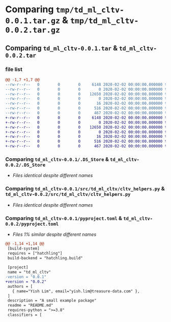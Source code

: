 # Comparing `tmp/td_ml_cltv-0.0.1.tar.gz` & `tmp/td_ml_cltv-0.0.2.tar.gz`

## Comparing `td_ml_cltv-0.0.1.tar` & `td_ml_cltv-0.0.2.tar`

### file list

```diff
@@ -1,7 +1,7 @@
--rw-r--r--   0        0        0     6148 2020-02-02 00:00:00.000000 td_ml_cltv-0.0.1/.DS_Store
--rw-r--r--   0        0        0        0 2020-02-02 00:00:00.000000 td_ml_cltv-0.0.1/src/td_ml_cltv/__init__.py
--rw-r--r--   0        0        0    12650 2020-02-02 00:00:00.000000 td_ml_cltv-0.0.1/src/td_ml_cltv/cltv_helpers.py
--rw-r--r--   0        0        0        0 2020-02-02 00:00:00.000000 td_ml_cltv-0.0.1/LICENSE
--rw-r--r--   0        0        0       16 2020-02-02 00:00:00.000000 td_ml_cltv-0.0.1/README.md
--rw-r--r--   0        0        0      516 2020-02-02 00:00:00.000000 td_ml_cltv-0.0.1/pyproject.toml
--rw-r--r--   0        0        0      467 2020-02-02 00:00:00.000000 td_ml_cltv-0.0.1/PKG-INFO
+-rw-r--r--   0        0        0     6148 2020-02-02 00:00:00.000000 td_ml_cltv-0.0.2/.DS_Store
+-rw-r--r--   0        0        0        0 2020-02-02 00:00:00.000000 td_ml_cltv-0.0.2/src/td_ml_cltv/__init__.py
+-rw-r--r--   0        0        0    12650 2020-02-02 00:00:00.000000 td_ml_cltv-0.0.2/src/td_ml_cltv/cltv_helpers.py
+-rw-r--r--   0        0        0        0 2020-02-02 00:00:00.000000 td_ml_cltv-0.0.2/LICENSE
+-rw-r--r--   0        0        0       16 2020-02-02 00:00:00.000000 td_ml_cltv-0.0.2/README.md
+-rw-r--r--   0        0        0      516 2020-02-02 00:00:00.000000 td_ml_cltv-0.0.2/pyproject.toml
+-rw-r--r--   0        0        0      467 2020-02-02 00:00:00.000000 td_ml_cltv-0.0.2/PKG-INFO
```

### Comparing `td_ml_cltv-0.0.1/.DS_Store` & `td_ml_cltv-0.0.2/.DS_Store`

 * *Files identical despite different names*

### Comparing `td_ml_cltv-0.0.1/src/td_ml_cltv/cltv_helpers.py` & `td_ml_cltv-0.0.2/src/td_ml_cltv/cltv_helpers.py`

 * *Files identical despite different names*

### Comparing `td_ml_cltv-0.0.1/pyproject.toml` & `td_ml_cltv-0.0.2/pyproject.toml`

 * *Files 1% similar despite different names*

```diff
@@ -1,14 +1,14 @@
 [build-system]
 requires = ["hatchling"]
 build-backend = "hatchling.build"
 
 [project]
 name = "td_ml_cltv"
-version = "0.0.1"
+version = "0.0.2"
 authors = [
   { name="Yish Lim", email="yish.lim@treasure-data.com" },
 ]
 description = "A small example package"
 readme = "README.md"
 requires-python = ">=3.8"
 classifiers = [
```

